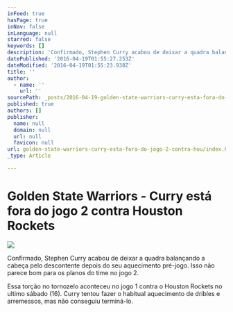 ```yaml
---
inFeed: true
hasPage: true
inNav: false
inLanguage: null
starred: false
keywords: []
description: 'Confirmado, Stephen Curry acabou de deixar a quadra balançando a cabeça pelo descontente depois do seu aquecimento pré-jogo. Isso não parece bom para os planos do time no jogo 2.'
datePublished: '2016-04-19T01:55:27.253Z'
dateModified: '2016-04-19T01:55:23.938Z'
title: ''
author:
  - name: ''
    url: ''
sourcePath: _posts/2016-04-19-golden-state-warriors-curry-esta-fora-do-jogo-2-contra-hou.md
published: true
authors: []
publisher:
  name: null
  domain: null
  url: null
  favicon: null
url: golden-state-warriors-curry-esta-fora-do-jogo-2-contra-hou/index.html
_type: Article

---
```

# Golden State Warriors - Curry está fora do jogo 2 contra Houston Rockets
![](https://the-grid-user-content.s3-us-west-2.amazonaws.com/939485b5-91dd-41b6-9888-f5ab3e02c7d9.jpg)

Confirmado, Stephen Curry acabou de deixar a quadra balançando a cabeça pelo descontente depois do seu aquecimento pré-jogo. Isso não parece bom para os planos do time no jogo 2\.

Essa torção no tornozelo aconteceu no jogo 1 contra o Houston Rockets no ultimo sábado (16). Curry tentou fazer o habitual aquecimento de dribles e arremessos, mas não conseguiu terminá-lo.